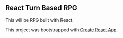 ## React Turn Based RPG

This will be RPG built with React.

This project was bootstrapped with [Create React App](https://github.com/facebook/create-react-app).